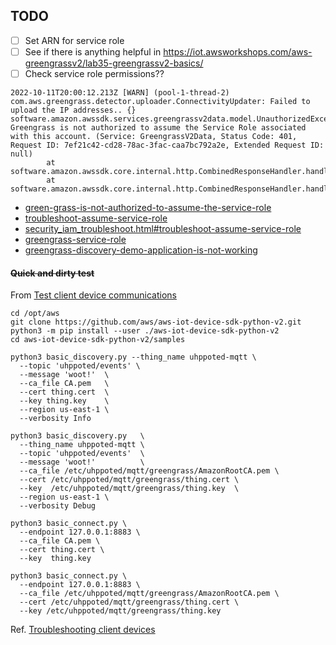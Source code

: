 ## TODO

- [ ] Set ARN for service role
- [ ] See if there is anything helpful in https://iot.awsworkshops.com/aws-greengrassv2/lab35-greengrassv2-basics/
- [ ] Check service role permissions?? 
```
2022-10-11T20:00:12.213Z [WARN] (pool-1-thread-2) com.aws.greengrass.detector.uploader.ConnectivityUpdater: Failed to upload the IP addresses.. {}
software.amazon.awssdk.services.greengrassv2data.model.UnauthorizedException: Greengrass is not authorized to assume the Service Role associated with this account. (Service: GreengrassV2Data, Status Code: 401, 
Request ID: 7ef21c42-cd28-78ac-3fac-caa7bc792a2e, Extended Request ID: null)
        at software.amazon.awssdk.core.internal.http.CombinedResponseHandler.handleErrorResponse(CombinedResponseHandler.java:123)
        at software.amazon.awssdk.core.internal.http.CombinedResponseHandler.handleResponse(CombinedResponseHandler.java:79)
```

- [green-grass-is-not-authorized-to-assume-the-service-role](https://repost.aws/questions/QUrO84DbX-QLe8I2fiLKEshg/green-grass-is-not-authorized-to-assume-the-service-role)
- [troubleshoot-assume-service-role]( https://docs.aws.amazon.com/greengrass/v1/developerguide/security_iam_troubleshoot.html#troubleshoot-assume-service-role)
- [security_iam_troubleshoot.html#troubleshoot-assume-service-role](https://docs.aws.amazon.com/greengrass/v1/developerguide/service-role.html#manage-service-role-console)
- [greengrass-service-role](https://github.com/awsdocs/aws-iot-greengrass-v2-developer-guide/blob/main/doc_source/greengrass-service-role.md)
- [greengrass-discovery-demo-application-is-not-working](https://stackoverflow.com/questions/49610000/greengrass-discovery-demo-application-is-not-working)



#### ~~Quick and dirty test~~

From [Test client device communications](https://docs.aws.amazon.com/greengrass/v2/developerguide/test-client-device-communications.html?icmpid=docs_gg_console)

```
cd /opt/aws
git clone https://github.com/aws/aws-iot-device-sdk-python-v2.git
python3 -m pip install --user ./aws-iot-device-sdk-python-v2
cd aws-iot-device-sdk-python-v2/samples

python3 basic_discovery.py --thing_name uhppoted-mqtt \
  --topic 'uhppoted/events' \
  --message 'woot!'  \
  --ca_file CA.pem   \
  --cert thing.cert  \
  --key thing.key    \
  --region us-east-1 \
  --verbosity Info

python3 basic_discovery.py   \
  --thing_name uhppoted-mqtt \
  --topic 'uhppoted/events'  \
  --message 'woot!'          \
  --ca_file /etc/uhppoted/mqtt/greengrass/AmazonRootCA.pem \
  --cert /etc/uhppoted/mqtt/greengrass/thing.cert \
  --key  /etc/uhppoted/mqtt/greengrass/thing.key  \
  --region us-east-1 \
  --verbosity Debug
```

```
python3 basic_connect.py \
  --endpoint 127.0.0.1:8883 \
  --ca_file CA.pem \
  --cert thing.cert \
  --key  thing.key

python3 basic_connect.py \
  --endpoint 127.0.0.1:8883 \
  --ca_file /etc/uhppoted/mqtt/greengrass/AmazonRootCA.pem \
  --cert /etc/uhppoted/mqtt/greengrass/thing.cert \
  --key /etc/uhppoted/mqtt/greengrass/thing.key

```

Ref. [Troubleshooting client devices](https://docs.aws.amazon.com/greengrass/v2/developerguide/troubleshooting-client-devices.html)


